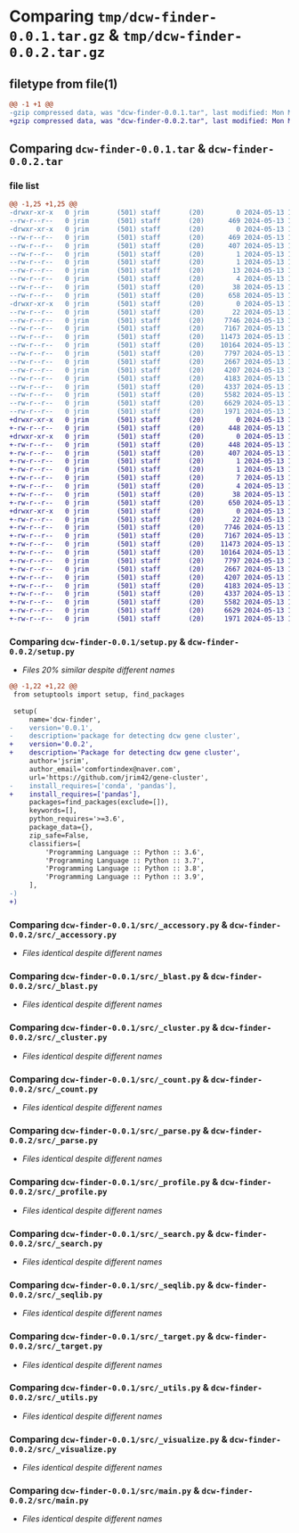 # Comparing `tmp/dcw-finder-0.0.1.tar.gz` & `tmp/dcw-finder-0.0.2.tar.gz`

## filetype from file(1)

```diff
@@ -1 +1 @@
-gzip compressed data, was "dcw-finder-0.0.1.tar", last modified: Mon May 13 17:45:34 2024, max compression
+gzip compressed data, was "dcw-finder-0.0.2.tar", last modified: Mon May 13 17:52:51 2024, max compression
```

## Comparing `dcw-finder-0.0.1.tar` & `dcw-finder-0.0.2.tar`

### file list

```diff
@@ -1,25 +1,25 @@
-drwxr-xr-x   0 jrim       (501) staff       (20)        0 2024-05-13 17:45:34.192678 dcw-finder-0.0.1/
--rw-r--r--   0 jrim       (501) staff       (20)      469 2024-05-13 17:45:34.192438 dcw-finder-0.0.1/PKG-INFO
-drwxr-xr-x   0 jrim       (501) staff       (20)        0 2024-05-13 17:45:34.192163 dcw-finder-0.0.1/dcw_finder.egg-info/
--rw-r--r--   0 jrim       (501) staff       (20)      469 2024-05-13 17:45:34.000000 dcw-finder-0.0.1/dcw_finder.egg-info/PKG-INFO
--rw-r--r--   0 jrim       (501) staff       (20)      407 2024-05-13 17:45:34.000000 dcw-finder-0.0.1/dcw_finder.egg-info/SOURCES.txt
--rw-r--r--   0 jrim       (501) staff       (20)        1 2024-05-13 17:45:34.000000 dcw-finder-0.0.1/dcw_finder.egg-info/dependency_links.txt
--rw-r--r--   0 jrim       (501) staff       (20)        1 2024-05-13 17:45:34.000000 dcw-finder-0.0.1/dcw_finder.egg-info/not-zip-safe
--rw-r--r--   0 jrim       (501) staff       (20)       13 2024-05-13 17:45:34.000000 dcw-finder-0.0.1/dcw_finder.egg-info/requires.txt
--rw-r--r--   0 jrim       (501) staff       (20)        4 2024-05-13 17:45:34.000000 dcw-finder-0.0.1/dcw_finder.egg-info/top_level.txt
--rw-r--r--   0 jrim       (501) staff       (20)       38 2024-05-13 17:45:34.192736 dcw-finder-0.0.1/setup.cfg
--rw-r--r--   0 jrim       (501) staff       (20)      658 2024-05-13 17:44:08.000000 dcw-finder-0.0.1/setup.py
-drwxr-xr-x   0 jrim       (501) staff       (20)        0 2024-05-13 17:45:34.191960 dcw-finder-0.0.1/src/
--rw-r--r--   0 jrim       (501) staff       (20)       22 2024-05-13 17:45:02.000000 dcw-finder-0.0.1/src/__init__.py
--rw-r--r--   0 jrim       (501) staff       (20)     7746 2024-05-13 17:40:31.000000 dcw-finder-0.0.1/src/_accessory.py
--rw-r--r--   0 jrim       (501) staff       (20)     7167 2024-05-13 17:40:31.000000 dcw-finder-0.0.1/src/_blast.py
--rw-r--r--   0 jrim       (501) staff       (20)    11473 2024-05-13 17:40:31.000000 dcw-finder-0.0.1/src/_cluster.py
--rw-r--r--   0 jrim       (501) staff       (20)    10164 2024-05-13 17:40:31.000000 dcw-finder-0.0.1/src/_count.py
--rw-r--r--   0 jrim       (501) staff       (20)     7797 2024-05-13 17:40:31.000000 dcw-finder-0.0.1/src/_parse.py
--rw-r--r--   0 jrim       (501) staff       (20)     2667 2024-05-13 17:40:31.000000 dcw-finder-0.0.1/src/_profile.py
--rw-r--r--   0 jrim       (501) staff       (20)     4207 2024-05-13 17:40:31.000000 dcw-finder-0.0.1/src/_search.py
--rw-r--r--   0 jrim       (501) staff       (20)     4183 2024-05-13 17:40:31.000000 dcw-finder-0.0.1/src/_seqlib.py
--rw-r--r--   0 jrim       (501) staff       (20)     4337 2024-05-13 17:40:31.000000 dcw-finder-0.0.1/src/_target.py
--rw-r--r--   0 jrim       (501) staff       (20)     5582 2024-05-13 17:40:31.000000 dcw-finder-0.0.1/src/_utils.py
--rw-r--r--   0 jrim       (501) staff       (20)     6629 2024-05-13 17:40:31.000000 dcw-finder-0.0.1/src/_visualize.py
--rw-r--r--   0 jrim       (501) staff       (20)     1971 2024-05-13 17:40:31.000000 dcw-finder-0.0.1/src/main.py
+drwxr-xr-x   0 jrim       (501) staff       (20)        0 2024-05-13 17:52:51.447030 dcw-finder-0.0.2/
+-rw-r--r--   0 jrim       (501) staff       (20)      448 2024-05-13 17:52:51.446821 dcw-finder-0.0.2/PKG-INFO
+drwxr-xr-x   0 jrim       (501) staff       (20)        0 2024-05-13 17:52:51.446560 dcw-finder-0.0.2/dcw_finder.egg-info/
+-rw-r--r--   0 jrim       (501) staff       (20)      448 2024-05-13 17:52:51.000000 dcw-finder-0.0.2/dcw_finder.egg-info/PKG-INFO
+-rw-r--r--   0 jrim       (501) staff       (20)      407 2024-05-13 17:52:51.000000 dcw-finder-0.0.2/dcw_finder.egg-info/SOURCES.txt
+-rw-r--r--   0 jrim       (501) staff       (20)        1 2024-05-13 17:52:51.000000 dcw-finder-0.0.2/dcw_finder.egg-info/dependency_links.txt
+-rw-r--r--   0 jrim       (501) staff       (20)        1 2024-05-13 17:52:51.000000 dcw-finder-0.0.2/dcw_finder.egg-info/not-zip-safe
+-rw-r--r--   0 jrim       (501) staff       (20)        7 2024-05-13 17:52:51.000000 dcw-finder-0.0.2/dcw_finder.egg-info/requires.txt
+-rw-r--r--   0 jrim       (501) staff       (20)        4 2024-05-13 17:52:51.000000 dcw-finder-0.0.2/dcw_finder.egg-info/top_level.txt
+-rw-r--r--   0 jrim       (501) staff       (20)       38 2024-05-13 17:52:51.447083 dcw-finder-0.0.2/setup.cfg
+-rw-r--r--   0 jrim       (501) staff       (20)      650 2024-05-13 17:52:16.000000 dcw-finder-0.0.2/setup.py
+drwxr-xr-x   0 jrim       (501) staff       (20)        0 2024-05-13 17:52:51.446350 dcw-finder-0.0.2/src/
+-rw-r--r--   0 jrim       (501) staff       (20)       22 2024-05-13 17:52:19.000000 dcw-finder-0.0.2/src/__init__.py
+-rw-r--r--   0 jrim       (501) staff       (20)     7746 2024-05-13 17:40:31.000000 dcw-finder-0.0.2/src/_accessory.py
+-rw-r--r--   0 jrim       (501) staff       (20)     7167 2024-05-13 17:40:31.000000 dcw-finder-0.0.2/src/_blast.py
+-rw-r--r--   0 jrim       (501) staff       (20)    11473 2024-05-13 17:40:31.000000 dcw-finder-0.0.2/src/_cluster.py
+-rw-r--r--   0 jrim       (501) staff       (20)    10164 2024-05-13 17:40:31.000000 dcw-finder-0.0.2/src/_count.py
+-rw-r--r--   0 jrim       (501) staff       (20)     7797 2024-05-13 17:40:31.000000 dcw-finder-0.0.2/src/_parse.py
+-rw-r--r--   0 jrim       (501) staff       (20)     2667 2024-05-13 17:40:31.000000 dcw-finder-0.0.2/src/_profile.py
+-rw-r--r--   0 jrim       (501) staff       (20)     4207 2024-05-13 17:40:31.000000 dcw-finder-0.0.2/src/_search.py
+-rw-r--r--   0 jrim       (501) staff       (20)     4183 2024-05-13 17:40:31.000000 dcw-finder-0.0.2/src/_seqlib.py
+-rw-r--r--   0 jrim       (501) staff       (20)     4337 2024-05-13 17:40:31.000000 dcw-finder-0.0.2/src/_target.py
+-rw-r--r--   0 jrim       (501) staff       (20)     5582 2024-05-13 17:40:31.000000 dcw-finder-0.0.2/src/_utils.py
+-rw-r--r--   0 jrim       (501) staff       (20)     6629 2024-05-13 17:40:31.000000 dcw-finder-0.0.2/src/_visualize.py
+-rw-r--r--   0 jrim       (501) staff       (20)     1971 2024-05-13 17:40:31.000000 dcw-finder-0.0.2/src/main.py
```

### Comparing `dcw-finder-0.0.1/setup.py` & `dcw-finder-0.0.2/setup.py`

 * *Files 20% similar despite different names*

```diff
@@ -1,22 +1,22 @@
 from setuptools import setup, find_packages
 
 setup(
     name='dcw-finder',
-    version='0.0.1',
-    description='package for detecting dcw gene cluster',
+    version='0.0.2',
+    description='Package for detecting dcw gene cluster',
     author='jsrim',
     author_email='comfortindex@naver.com',
     url='https://github.com/jrim42/gene-cluster',
-    install_requires=['conda', 'pandas'],
+    install_requires=['pandas'],
     packages=find_packages(exclude=[]),
     keywords=[],
     python_requires='>=3.6',
     package_data={},
     zip_safe=False,
     classifiers=[
         'Programming Language :: Python :: 3.6',
         'Programming Language :: Python :: 3.7',
         'Programming Language :: Python :: 3.8',
         'Programming Language :: Python :: 3.9',
     ],
-)
+)
```

### Comparing `dcw-finder-0.0.1/src/_accessory.py` & `dcw-finder-0.0.2/src/_accessory.py`

 * *Files identical despite different names*

### Comparing `dcw-finder-0.0.1/src/_blast.py` & `dcw-finder-0.0.2/src/_blast.py`

 * *Files identical despite different names*

### Comparing `dcw-finder-0.0.1/src/_cluster.py` & `dcw-finder-0.0.2/src/_cluster.py`

 * *Files identical despite different names*

### Comparing `dcw-finder-0.0.1/src/_count.py` & `dcw-finder-0.0.2/src/_count.py`

 * *Files identical despite different names*

### Comparing `dcw-finder-0.0.1/src/_parse.py` & `dcw-finder-0.0.2/src/_parse.py`

 * *Files identical despite different names*

### Comparing `dcw-finder-0.0.1/src/_profile.py` & `dcw-finder-0.0.2/src/_profile.py`

 * *Files identical despite different names*

### Comparing `dcw-finder-0.0.1/src/_search.py` & `dcw-finder-0.0.2/src/_search.py`

 * *Files identical despite different names*

### Comparing `dcw-finder-0.0.1/src/_seqlib.py` & `dcw-finder-0.0.2/src/_seqlib.py`

 * *Files identical despite different names*

### Comparing `dcw-finder-0.0.1/src/_target.py` & `dcw-finder-0.0.2/src/_target.py`

 * *Files identical despite different names*

### Comparing `dcw-finder-0.0.1/src/_utils.py` & `dcw-finder-0.0.2/src/_utils.py`

 * *Files identical despite different names*

### Comparing `dcw-finder-0.0.1/src/_visualize.py` & `dcw-finder-0.0.2/src/_visualize.py`

 * *Files identical despite different names*

### Comparing `dcw-finder-0.0.1/src/main.py` & `dcw-finder-0.0.2/src/main.py`

 * *Files identical despite different names*

